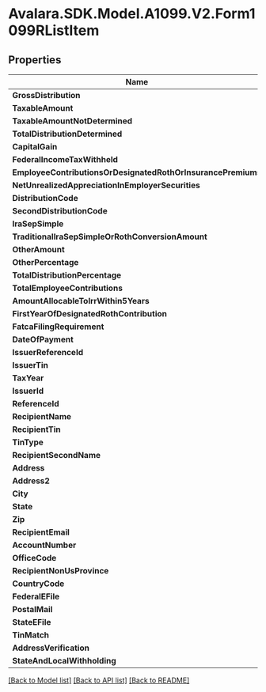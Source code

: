 # Avalara.SDK.Model.A1099.V2.Form1099RListItem

## Properties

Name | Type | Description | Notes
------------ | ------------- | ------------- | -------------
**GrossDistribution** | **double** |  | [optional] 
**TaxableAmount** | **double** |  | [optional] 
**TaxableAmountNotDetermined** | **bool** |  | [optional] 
**TotalDistributionDetermined** | **bool** |  | [optional] 
**CapitalGain** | **double** |  | [optional] 
**FederalIncomeTaxWithheld** | **double** |  | [optional] 
**EmployeeContributionsOrDesignatedRothOrInsurancePremiums** | **double** |  | [optional] 
**NetUnrealizedAppreciationInEmployerSecurities** | **double** |  | [optional] 
**DistributionCode** | **string** |  | [optional] 
**SecondDistributionCode** | **string** |  | [optional] 
**IraSepSimple** | **bool** |  | [optional] 
**TraditionalIraSepSimpleOrRothConversionAmount** | **double** |  | [optional] 
**OtherAmount** | **double** |  | [optional] 
**OtherPercentage** | **string** |  | [optional] 
**TotalDistributionPercentage** | **string** |  | [optional] 
**TotalEmployeeContributions** | **double** |  | [optional] 
**AmountAllocableToIrrWithin5Years** | **double** |  | [optional] 
**FirstYearOfDesignatedRothContribution** | **int** |  | [optional] 
**FatcaFilingRequirement** | **bool** |  | [optional] 
**DateOfPayment** | **DateTime** |  | [optional] 
**IssuerReferenceId** | **string** |  | [optional] 
**IssuerTin** | **string** |  | [optional] 
**TaxYear** | **int** |  | [optional] 
**IssuerId** | **string** |  | [optional] 
**ReferenceId** | **string** |  | [optional] 
**RecipientName** | **string** |  | [optional] 
**RecipientTin** | **string** |  | [optional] 
**TinType** | **string** |  | [optional] 
**RecipientSecondName** | **string** |  | [optional] 
**Address** | **string** |  | [optional] 
**Address2** | **string** |  | [optional] 
**City** | **string** |  | [optional] 
**State** | **string** |  | [optional] 
**Zip** | **string** |  | [optional] 
**RecipientEmail** | **string** |  | [optional] 
**AccountNumber** | **string** |  | [optional] 
**OfficeCode** | **string** |  | [optional] 
**RecipientNonUsProvince** | **string** |  | [optional] 
**CountryCode** | **string** |  | [optional] 
**FederalEFile** | **bool** |  | [optional] 
**PostalMail** | **bool** |  | [optional] 
**StateEFile** | **bool** |  | [optional] 
**TinMatch** | **bool** |  | [optional] 
**AddressVerification** | **bool** |  | [optional] 
**StateAndLocalWithholding** | [**StateAndLocalWithholdingRequest**](StateAndLocalWithholdingRequest.md) |  | [optional] 

[[Back to Model list]](../../../README.md#documentation-for-models) [[Back to API list]](../../../README.md#documentation-for-api-endpoints) [[Back to README]](../../../README.md)

